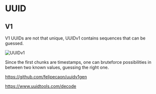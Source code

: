 # UUID


## V1

V1 UUIDs are not that unique, UUIDv1 contains sequences that can be guessed.

![UUIDv1](/uuidv1.png)

Since the first chunks are timestamps, one can bruteforce possibilities in between two known values, guessing the right one.

https://github.com/felipecaon/uuidv1gen

https://www.uuidtools.com/decode
